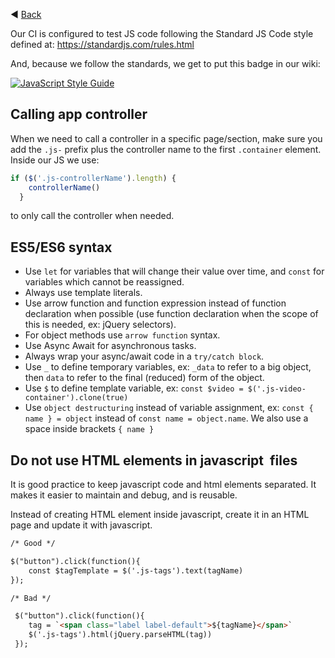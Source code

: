 ◀️ [Back](https://gitlab.com/SUSE-UIUX/eos/wikis/home#writing-code)


Our CI is configured to test JS code following the Standard JS Code style defined at:
https://standardjs.com/rules.html

And, because we follow the standards, we get to put this badge in our wiki:

[![JavaScript Style Guide](https://cdn.rawgit.com/standard/standard/master/badge.svg)](https://github.com/standard/standard)
## Calling app controller
When we need to call a controller in a specific page/section, make sure you add the `.js-` prefix plus the controller name to the first `.container` element.  
Inside our JS we use:

```js
if ($('.js-controllerName').length) {
    controllerName()
  }
```
to only call the controller when needed.

## ES5/ES6 syntax
- Use `let` for variables that will change their value over time, and `const` for variables which cannot be reassigned.
- Always use template literals.
- Use arrow function and function expression instead of function declaration when possible (use function declaration when the scope of this is needed, ex: jQuery selectors).
- For object methods use `arrow function` syntax.
- Use Async Await for asynchronous tasks.
- Always wrap your async/await code in a `try/catch block`.
- Use `_` to define temporary variables, ex: `_data` to refer to a big object, then `data` to refer to the final (reduced) form of the object.
- Use `$` to define template variable, ex: `const $video = $('.js-video-container').clone(true)`
- Use `object destructuring` instead of variable assignment, ex: `const { name } = object` instead of `const name = object.name`. We also use a space inside brackets `{ name }`

## Do not use HTML elements in javascript  files
It is good practice to keep javascript code and html elements separated. It makes it easier to maintain and debug, and  is reusable. 

Instead of creating HTML element inside javascript, create it in an HTML page and update it with javascript.

```html
/* Good */

$("button").click(function(){
    const $tagTemplate = $('.js-tags').text(tagName)
});

/* Bad */

 $("button").click(function(){
    tag = `<span class="label label-default">${tagName}</span>`
    $('.js-tags').html(jQuery.parseHTML(tag))
 });

```